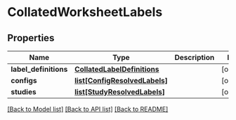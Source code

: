 # CollatedWorksheetLabels

## Properties
Name | Type | Description | Notes
------------ | ------------- | ------------- | -------------
**label_definitions** | [**CollatedLabelDefinitions**](CollatedLabelDefinitions.md) |  | [optional] 
**configs** | [**list[ConfigResolvedLabels]**](ConfigResolvedLabels.md) |  | [optional] 
**studies** | [**list[StudyResolvedLabels]**](StudyResolvedLabels.md) |  | [optional] 

[[Back to Model list]](../README.md#documentation-for-models) [[Back to API list]](../README.md#documentation-for-api-endpoints) [[Back to README]](../README.md)


